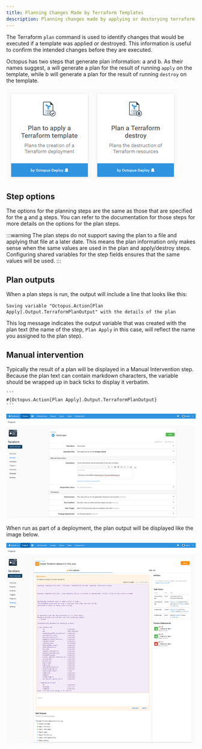 ```yaml
---
title: Planning Changes Made by Terraform Templates
description: Planning changes made by applying or destorying terraform templates
---
```


The Terraform `plan` command is used to identify changes that would be executed if a template was applied or destroyed. This information is useful to confirm the intended changes before they are executed.

Octopus has two steps that generate plan information: a and b. As their names suggest, a will generate a plan for the result of running `apply` on the template, while b will generate a plan for the result of running `destroy` on the template.

![Octopus Steps](octopus-terraform-plan-step.png "width=500")

## Step options

The options for the planning steps are the same as those that are specified for the [a](../apply-template/index.md) and [a](../destroy-template/index.md) steps. You can refer to the documentation for those steps for more details on the options for the plan steps.

:::warning
The plan steps do not support saving the plan to a file and applying that file at a later date. This means the plan information only makes sense when the same values are used in the plan and apply/destroy steps. Configuring shared variables for the step fields ensures that the same values will be used.
:::

## Plan outputs

When a plan steps is run, the output will include a line that looks like this:

```
Saving variable "Octopus.Action[Plan Apply].Output.TerraformPlanOutput" with the details of the plan
```

This log message indicates the output variable that was created with the plan text (the name of the step, `Plan Apply` in this case, will reflect the name you assigned to the plan step).

## Manual intervention

Typically the result of a plan will be displayed in a Manual Intervention step. Because the plan text can contain markdown characters, the variable should be wrapped up in back ticks to display it verbatim.

    ```
    #{Octopus.Action[Plan Apply].Output.TerraformPlanOutput}
    ```

![Terraform Manual Intervention](terraform-manual-intervention.png "width=500")

When run as part of a deployment, the plan output will be displayed like the image below.

![Manual Intervention Message](manual-intervention-message.png "width=500")
